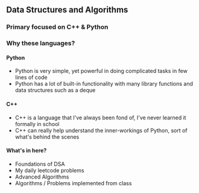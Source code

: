 ## Data Structures and Algorithms
### Primary focused on C++ & Python 
### Why these languages?
#### Python
- Python is very simple, yet powerful in doing complicated tasks in few lines of code
- Python has a lot of built-in functionality with many library functions and data structures such as a deque 
#### C++
- C++ is a language that I've always been fond of, I've never learned it formally in school
- C++ can really help understand the inner-workings of Python, sort of what's behind the scenes
#### What's in here?
- Foundations of DSA
- My daily leetcode problems
- Advanced Algorithms 
- Algorithms / Problems implemented from class
